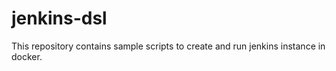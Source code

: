# jenkins-dsl
This repository contains sample scripts to create and run jenkins instance in docker.
